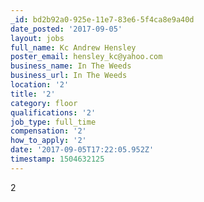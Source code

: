 ```yaml
---
_id: bd2b92a0-925e-11e7-83e6-5f4ca8e9a40d
date_posted: '2017-09-05'
layout: jobs
full_name: Kc Andrew Hensley
poster_email: hensley_kc@yahoo.com
business_name: In The Weeds
business_url: In The Weeds
location: '2'
title: '2'
category: floor
qualifications: '2'
job_type: full_time
compensation: '2'
how_to_apply: '2'
date: '2017-09-05T17:22:05.952Z'
timestamp: 1504632125
---
```

2
